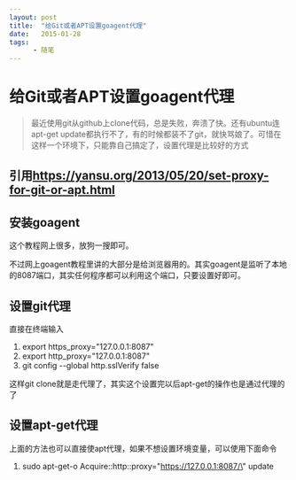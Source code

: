 ```yaml
---
layout: post
title:  "给Git或者APT设置goagent代理"
date:   2015-01-28
tags:
      - 随笔
---
```


# 给Git或者APT设置goagent代理


> 最近使用git从github上clone代码，总是失败，奔溃了快。还有ubuntu连apt-get
> update都执行不了，有的时候都装不了git，就快骂娘了。可惜在这样一个环境下，只能靠自己搞定了，设置代理是比较好的方式

## 引用<https://yansu.org/2013/05/20/set-proxy-for-git-or-apt.html>

## 安装goagent

这个教程网上很多，放狗一搜即可。

不过网上goagent教程里讲的大部分是给浏览器用的。其实goagent是监听了本地的8087端口，其实任何程序都可以利用这个端口，只要设置好即可。

## 设置git代理

直接在终端输入

1.  export https_proxy=\"127.0.0.1:8087\"
2.  export http_proxy=\"127.0.0.1:8087\"
3.  git config \--global http.sslVerify false

这样git
clone就是走代理了，其实这个设置完以后apt-get的操作也是通过代理的了

## 设置apt-get代理

上面的方法也可以直接使apt代理，如果不想设置环境变量，可以使用下面命令

1.  sudo apt-get-o Acquire::http::proxy=\"https://127.0.0.1:8087/\"
    update

